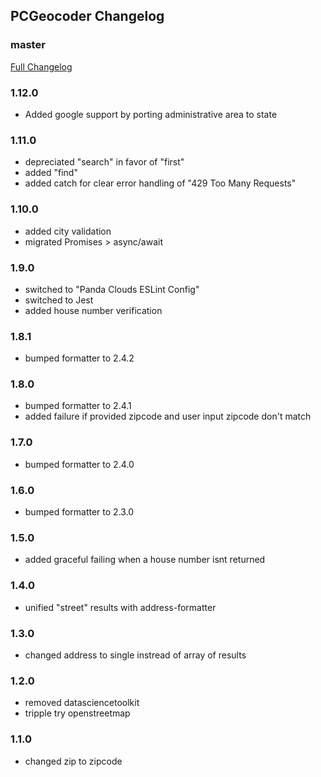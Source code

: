 ## PCGeocoder Changelog

### master
[Full Changelog](https://github.com/panda-clouds/address-formatter/compare/2.0.0...master)

### 1.12.0
- Added google support by porting administrative area to state

### 1.11.0
- depreciated "search" in favor of "first"
- added "find"
- added catch for clear error handling of "429 Too Many Requests"

### 1.10.0

- added city validation
- migrated Promises > async/await

### 1.9.0

- switched to "Panda Clouds ESLint Config"
- switched to Jest
- added house number verification

### 1.8.1

- bumped formatter to 2.4.2

### 1.8.0

- bumped formatter to 2.4.1
- added failure if provided zipcode and user input zipcode don't match

### 1.7.0

- bumped formatter to 2.4.0

### 1.6.0

- bumped formatter to 2.3.0

### 1.5.0

- added graceful failing when a house number isnt returned

### 1.4.0

- unified "street" results with address-formatter

### 1.3.0

- changed address to single instread of array of results

### 1.2.0

- removed datasciencetoolkit
- tripple try openstreetmap

### 1.1.0

- changed zip to zipcode